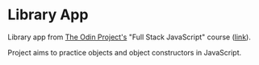 # Library App

Library app from [The Odin Project's](https://www.theodinproject.com/) "Full Stack JavaScript" course ([link](https://www.theodinproject.com/lessons/node-path-javascript-library)).

Project aims to practice objects and object constructors in JavaScript.

